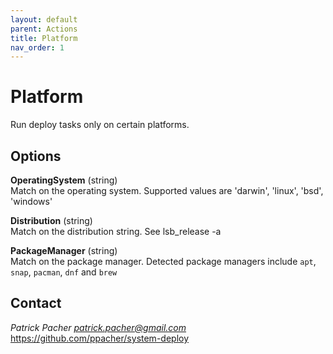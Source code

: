 ```yaml
---
layout: default
parent: Actions
title: Platform
nav_order: 1
---
```

# Platform

Run deploy tasks only on certain platforms.

## Options

   **OperatingSystem** (string)  
      Match on the operating system. Supported values are 'darwin', 'linux',
      'bsd', 'windows'

   **Distribution** (string)  
      Match on the distribution string. See lsb_release -a

   **PackageManager** (string)  
      Match on the package manager. Detected package managers include `apt`,
      `snap`, `pacman`, `dnf` and `brew`


## Contact

*Patrick Pacher <patrick.pacher@gmail.com>*  
https://github.com/ppacher/system-deploy  
